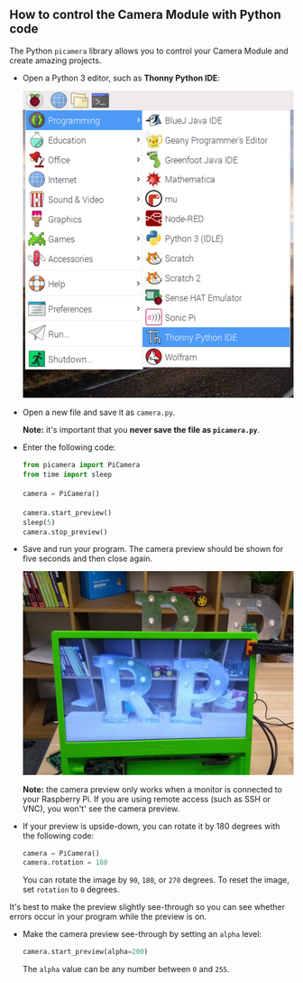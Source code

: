 ## How to control the Camera Module with Python code

The Python `picamera` library allows you to control your Camera Module and create amazing projects.

- Open a Python 3 editor, such as **Thonny Python IDE**:

    ![Open Thonny](images/thonny-app-menu.png)

- Open a new file and save it as `camera.py`.

    **Note:** it's important that you **never save the file as `picamera.py`**.

- Enter the following code:

    ```python
    from picamera import PiCamera
    from time import sleep

    camera = PiCamera()

    camera.start_preview()
    sleep(5)
    camera.stop_preview()
    ```

- Save and run your program. The camera preview should be shown for five seconds and then close again.

    ![Image preview](images/preview.jpg)

    **Note:** the camera preview only works when a monitor is connected to your Raspberry Pi. If you are using remote access (such as SSH or VNC), you won't' see the camera preview.

- If your preview is upside-down, you can rotate it by 180 degrees with the following code:

    ```python
    camera = PiCamera()
    camera.rotation = 180
    ```

    You can rotate the image by `90`, `180`, or `270` degrees. To reset the image, set `rotation` to `0` degrees.

It's best to make the preview slightly see-through so you can see whether errors occur in your program while the preview is on.

- Make the camera preview see-through by setting an `alpha` level:

    ```python
    camera.start_preview(alpha=200)
    ```

    The `alpha` value can be any number between `0` and `255`.